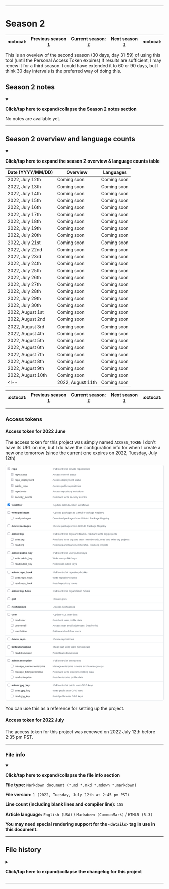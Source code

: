 
***

# Season 2

| :octocat: | Previous season [`1`](/Seasons/1/) | **Current season:** [`2`](/Seasons/2/) | Next season [`3`](/Seasons/3/) | :octocat: |
|---|---|---|---|---|

This is an oveview of the second season (30 days, day 31-59) of using this tool (until the Personal Access Token expires) If results are sufficient, I may renew it for a third season. I could have extended it to 60 or 90 days, but I think 30 day intervals is the preferred way of doing this.

## Season 2 notes

<details open><summary><p lang="en"><b>Click/tap here to expand/collapse the Season 2 notes section</b></p></summary>

<!-- 
### 2022 July 12th

</details>

**2022 July 12th**

The process ran successfully today, but gave poor results. At least it ran on its last day with the first access token. This was its fourth consecutive day of running again.

I put the workflow runs into 5 categories:

- **Category 0:** `Complete failure` - _The process did not run_
- **Category 1:** `R0800` - _Partial success, with 800 out of 1500+ repositories scanned/indexed_
- **Category 2:** `R0900` - _Partial success, with 900 out of 1500+ repositories scanned/indexed_
- **Category 3:** `R1000` - _Moderate success, with 1000 out of 1500+ repositories scanned/indexed_
- **Category 4:** `Complete success` - _The process ran and gave accurate results_

Today was a category 2 day.

I am going to renew the access token tomorrow, and start my second season of using this workflow.

Today, Pony fell even further further down the list, and Swift jumped upseverala few positions. This was done, as I was importing the Swift implementation into WacOS, so it is a bit unfair at the moment. I plan to get Ruby back on the top 15, and drop Pony out at some point, as it is only used on 3 repositories (4 if you count forks)

I have noted that a good way to see if it ran correctly or not is to check the overview image card. If it says `No name` instead of my original GitHub username (`Sean P. Myrick V19.1.7.2`) (not my handle, `seanpm2001`) then it ran incorrectly. Otherwise, it worked correctly. For personal usage, I can tell it ran worse when the counted repositories is `800` instead of `900` or `1000` additionally, if my GitHub username doesn't come up, the card puts `0` for the total commit count.

</details>

!-->

No notes are available yet.

</details>

***

## Season 2 overview and language counts

<details open><summary><p lang="en"><b>Click/tap here to expand the season 2 overview & language counts table</b></p></summary>

| Date (YYYY/MM/DD) | Overview | Languages |
|---|---|---|
| 2022, July 12th | Coming soon | Coming soon |
| 2022, July 13th | Coming soon | Coming soon |
| 2022, July 14th | Coming soon | Coming soon |
| 2022, July 15th | Coming soon | Coming soon |
| 2022, July 16th | Coming soon | Coming soon |
| 2022, July 17th | Coming soon | Coming soon |
| 2022, July 18th | Coming soon | Coming soon |
| 2022, July 19th | Coming soon | Coming soon |
| 2022, July 20th | Coming soon | Coming soon |
| 2022, July 21st | Coming soon | Coming soon |
| 2022, July 22nd | Coming soon | Coming soon |
| 2022, July 23rd | Coming soon | Coming soon |
| 2022, July 24th | Coming soon | Coming soon |
| 2022, July 25th | Coming soon | Coming soon |
| 2022, July 26th | Coming soon | Coming soon |
| 2022, July 27th | Coming soon | Coming soon |
| 2022, July 28th | Coming soon | Coming soon |
| 2022, July 29th | Coming soon | Coming soon |
| 2022, July 30th | Coming soon | Coming soon |
| 2022, August 1st | Coming soon | Coming soon |
| 2022, August 2nd | Coming soon | Coming soon |
| 2022, August 3rd | Coming soon | Coming soon |
| 2022, August 4th | Coming soon | Coming soon |
| 2022, August 5th | Coming soon | Coming soon |
| 2022, August 6th | Coming soon | Coming soon |
| 2022, August 7th | Coming soon | Coming soon |
| 2022, August 8th | Coming soon | Coming soon |
| 2022, August 9th | Coming soon | Coming soon |
| 2022, August 10th | Coming soon | Coming soon |
<!-- | 2022, August 11th | Coming soon | Coming soon | !-->

</details>

| :octocat: | Previous season [`1`](/Seasons/1/) | **Current season:** [`2`](/Seasons/2/) | Next season [`3`](/Seasons/3/) | :octocat: |
|---|---|---|---|---|

***

### Access tokens

#### Access token for 2022 June

The access token for this project was simply named `ACCESS_TOKEN` I don't have its URL on me, but I do have the configuration info for when I create a new one tomorrow (since the current one expires on 2022, Tuesday, July 12th)

![/Seasons/1/ACCESS_TOKEN/ACCESS_TOKEN_2022June_Config.png](/Seasons/1/ACCESS_TOKEN/ACCESS_TOKEN_2022June_Config.png)

You can use this as a reference for setting up the project.

#### Access token for 2022 July

The access token for this project was renewed on 2022 July 12th before 2:35 pm PST.

***

### File info

<details open><summary><p lang="en"><b>Click/tap here to expand/collapse the file info section</b></p></summary>

**File type:** `Markdown document (*.md *.mkd *.mdown *.markdown)`

**File version:** `1 (2022, Tuesday, July 12th at 2:45 pm PST)`

**Line count (including blank lines and compiler line):** `155`

**Article language:** `English (USA)` / `Markdown (CommonMark)` / `HTML5 (5.3)`

**You may need special rendering support for the `<details>` tag in use in this document.**

</details>

***

## File history

<details><summary><p lang="en"><b>Click/tap here to expand/collapse the changelog for this project</b></p></summary>

<details><summary><p lang="en"><b>Version 1 (2022, Tuesday, July 12th at 2:45 pm PST)</b></p></summary>

**This version was made by:** [`@seanpm2001`](https://github.com/seanpm2001/)

> Changes:

- [x] Started the file
- [x] Added the title section
- [x] Added the main table
- [x] Separated the access token section
- - [x] Added the master access token section
- - [x] Split off to the 2022 June access token section
- - [x] Added the 2022 July access token section
- [x] Remodified the file for season 2
- [x] Added the file info section
- [x] Added the changelog
- [ ] No other changes in version 1

</details>

</details>

***
